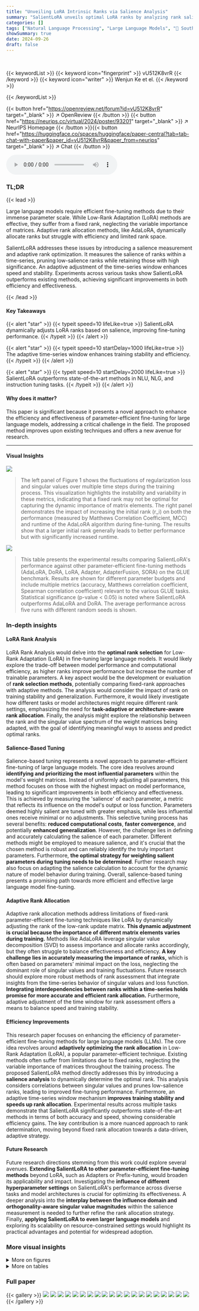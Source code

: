 ```yaml
---
title: "Unveiling LoRA Intrinsic Ranks via Salience Analysis"
summary: "SalientLoRA unveils optimal LoRA ranks by analyzing rank salience via time-series analysis, improving fine-tuning efficiency and performance significantly."
categories: []
tags: ["Natural Language Processing", "Large Language Models", "🏢 Southeast University",]
showSummary: true
date: 2024-09-26
draft: false
---
```


<br>

{{< keywordList >}}
{{< keyword icon="fingerprint" >}} vU512K8vrR {{< /keyword >}}
{{< keyword icon="writer" >}} Wenjun Ke et el. {{< /keyword >}}
 
{{< /keywordList >}}

{{< button href="https://openreview.net/forum?id=vU512K8vrR" target="_blank" >}}
↗ OpenReview
{{< /button >}}
{{< button href="https://neurips.cc/virtual/2024/poster/93201" target="_blank" >}}
↗ NeurIPS Homepage
{{< /button >}}{{< button href="https://huggingface.co/spaces/huggingface/paper-central?tab=tab-chat-with-paper&paper_id=vU512K8vrR&paper_from=neurips" target="_blank" >}}
↗ Chat
{{< /button >}}



<audio controls>
    <source src="https://ai-paper-reviewer.com/vU512K8vrR/podcast.wav" type="audio/wav">
    Your browser does not support the audio element.
</audio>


### TL;DR


{{< lead >}}

Large language models require efficient fine-tuning methods due to their immense parameter scale. While Low-Rank Adaptation (LoRA) methods are effective, they suffer from a fixed rank, neglecting the variable importance of matrices.  Adaptive rank allocation methods, like AdaLoRA, dynamically allocate ranks but struggle with efficiency and limited rank space. 

SalientLoRA addresses these issues by introducing a salience measurement and adaptive rank optimization. It measures the salience of ranks within a time-series, pruning low-salience ranks while retaining those with high significance. An adaptive adjustment of the time-series window enhances speed and stability.  Experiments across various tasks show SalientLoRA outperforms existing methods, achieving significant improvements in both efficiency and effectiveness.

{{< /lead >}}


#### Key Takeaways

{{< alert "star" >}}
{{< typeit speed=10 lifeLike=true >}} SalientLoRA dynamically adjusts LoRA ranks based on salience, improving fine-tuning performance. {{< /typeit >}}
{{< /alert >}}

{{< alert "star" >}}
{{< typeit speed=10 startDelay=1000 lifeLike=true >}} The adaptive time-series window enhances training stability and efficiency. {{< /typeit >}}
{{< /alert >}}

{{< alert "star" >}}
{{< typeit speed=10 startDelay=2000 lifeLike=true >}} SalientLoRA outperforms state-of-the-art methods in NLU, NLG, and instruction tuning tasks. {{< /typeit >}}
{{< /alert >}}

#### Why does it matter?
This paper is significant because it presents a novel approach to enhance the efficiency and effectiveness of parameter-efficient fine-tuning for large language models, addressing a critical challenge in the field. The proposed method improves upon existing techniques and offers a new avenue for research.

------
#### Visual Insights



![](https://ai-paper-reviewer.com/vU512K8vrR/figures_1_1.jpg)

> The left panel of Figure 1 shows the fluctuations of regularization loss and singular values over multiple time steps during the training process. This visualization highlights the instability and variability in these metrics, indicating that a fixed rank may not be optimal for capturing the dynamic importance of matrix elements. The right panel demonstrates the impact of increasing the initial rank (r_i) on both the performance (measured by Matthews Correlation Coefficient, MCC) and runtime of the AdaLoRA algorithm during fine-tuning. The results show that a larger initial rank generally leads to better performance but with significantly increased runtime.





![](https://ai-paper-reviewer.com/vU512K8vrR/tables_4_1.jpg)

> This table presents the experimental results comparing SalientLoRA's performance against other parameter-efficient fine-tuning methods (AdaLoRA, DoRA, LoRA, Adapter, AdapterFusion, SORA) on the GLUE benchmark.  Results are shown for different parameter budgets and include multiple metrics (accuracy, Matthews correlation coefficient, Spearman correlation coefficient) relevant to the various GLUE tasks.  Statistical significance (p-value < 0.05) is noted where SalientLoRA outperforms AdaLoRA and DoRA.  The average performance across five runs with different random seeds is shown.





### In-depth insights


#### LoRA Rank Analysis
LoRA Rank Analysis would delve into the **optimal rank selection** for Low-Rank Adaptation (LoRA) in fine-tuning large language models.  It would likely explore the trade-off between model performance and computational efficiency, as higher ranks improve performance but increase the number of trainable parameters.  A key aspect would be the development or evaluation of **rank selection methods**, potentially comparing fixed-rank approaches with adaptive methods.  The analysis would consider the impact of rank on training stability and generalization.  Furthermore, it would likely investigate how different tasks or model architectures might require different rank settings, emphasizing the need for **task-adaptive or architecture-aware rank allocation**.  Finally, the analysis might explore the relationship between the rank and the singular value spectrum of the weight matrices being adapted, with the goal of identifying meaningful ways to assess and predict optimal ranks.

#### Salience-Based Tuning
Salience-based tuning represents a novel approach to parameter-efficient fine-tuning of large language models.  The core idea revolves around **identifying and prioritizing the most influential parameters** within the model's weight matrices.  Instead of uniformly adjusting all parameters, this method focuses on those with the highest impact on model performance, leading to significant improvements in both efficiency and effectiveness. This is achieved by measuring the 'salience' of each parameter, a metric that reflects its influence on the model's output or loss function.  Parameters deemed highly salient are tuned with greater emphasis, while less influential ones receive minimal or no adjustments. This selective tuning process has several benefits: **reduced computational costs**, **faster convergence**, and potentially **enhanced generalization**.  However, the challenge lies in defining and accurately calculating the salience of each parameter. Different methods might be employed to measure salience, and it's crucial that the chosen method is robust and can reliably identify the truly important parameters.  Furthermore, **the optimal strategy for weighting salient parameters during tuning needs to be determined**.  Further research may also focus on adapting the salience calculation to account for the dynamic nature of model behavior during training. Overall, salience-based tuning presents a promising path towards more efficient and effective large language model fine-tuning.

#### Adaptive Rank Allocation
Adaptive rank allocation methods address limitations of fixed-rank parameter-efficient fine-tuning techniques like LoRA by dynamically adjusting the rank of the low-rank update matrix.  **This dynamic adjustment is crucial because the importance of different matrix elements varies during training.**  Methods like AdaLoRA leverage singular value decomposition (SVD) to assess importance and allocate ranks accordingly, but they often struggle to balance effectiveness and efficiency.  **A key challenge lies in accurately measuring the importance of ranks,** which is often based on parameters' minimal impact on the loss, neglecting the dominant role of singular values and training fluctuations.  Future research should explore more robust methods of rank assessment that integrate insights from the time-series behavior of singular values and loss function.  **Integrating interdependencies between ranks within a time-series holds promise for more accurate and efficient rank allocation.**  Furthermore, adaptive adjustment of the time window for rank assessment offers a means to balance speed and training stability.

#### Efficiency Improvements
This research paper focuses on enhancing the efficiency of parameter-efficient fine-tuning methods for large language models (LLMs).  The core idea revolves around **adaptively optimizing the rank allocation** in Low-Rank Adaptation (LoRA), a popular parameter-efficient technique.  Existing methods often suffer from limitations due to fixed ranks, neglecting the variable importance of matrices throughout the training process. The proposed SalientLoRA method directly addresses this by introducing a **salience analysis** to dynamically determine the optimal rank. This analysis considers correlations between singular values and prunes low-salience ranks, leading to improved fine-tuning performance.  Furthermore, an adaptive time-series window mechanism **improves training stability and speeds up rank allocation**. Experimental results across multiple tasks demonstrate that SalientLoRA significantly outperforms state-of-the-art methods in terms of both accuracy and speed, showing considerable efficiency gains.  The key contribution is a more nuanced approach to rank determination, moving beyond fixed rank allocation towards a data-driven, adaptive strategy.

#### Future Research
Future research directions stemming from this work could explore several avenues. **Extending SalientLoRA to other parameter-efficient fine-tuning methods** beyond LoRA, such as Adapters or Prefix-tuning, would broaden its applicability and impact.  Investigating the **influence of different hyperparameter settings** on SalientLoRA's performance across diverse tasks and model architectures is crucial for optimizing its effectiveness.  A deeper analysis into the **interplay between the influence domain and orthogonality-aware singular value magnitudes** within the salience measurement is needed to further refine the rank allocation strategy.  Finally,  **applying SalientLoRA to even larger language models** and exploring its scalability on resource-constrained settings would highlight its practical advantages and potential for widespread adoption.


### More visual insights

<details>
<summary>More on figures
</summary>


![](https://ai-paper-reviewer.com/vU512K8vrR/figures_3_1.jpg)

> This figure illustrates the three main components of the SalientLoRA method: incremental matrix SVD, salience measurement, and adaptive rank allocation.  The incremental matrix is first decomposed using SVD, enabling rank control.  Then, salience is measured for each singular value considering both magnitude and its influence on other values within a time series. Finally, based on salience, less significant singular values are removed to optimize the rank.


![](https://ai-paper-reviewer.com/vU512K8vrR/figures_8_1.jpg)

> This figure compares AdaLoRA and SalientLoRA's performance and runtime across four datasets (COLA, RTE, STS-B, MRPC) while increasing the average initial rank.  The line graphs show that both methods improve performance as the initial rank increases, but SalientLoRA consistently outperforms AdaLoRA. Notably, the bar graphs highlight SalientLoRA's significantly better runtime efficiency compared to AdaLoRA, even as the rank space expands.


![](https://ai-paper-reviewer.com/vU512K8vrR/figures_9_1.jpg)

> This figure shows the impact of the hyperparameter λ on the fine-tuning performance across four different datasets (COLA, RTE, STS-B, and MRPC). The hyperparameter λ controls the balance between the contribution of orthogonality-aware singular value magnitudes and the influence domain in the salience measurement.  The plots show that there's an optimal value for λ around 0.7, where the performance is maximized for most datasets.  Values of λ outside this range lead to decreased performance, indicating the importance of balancing these two components in the salience calculation for optimal results.


![](https://ai-paper-reviewer.com/vU512K8vrR/figures_9_2.jpg)

> This figure illustrates the three main stages of the SalientLoRA method: 1) Incremental Matrix SVD: Decomposes the incremental matrix into three matrices (P, V, Q) using singular value decomposition.  2) Salience Measurement: Measures the salience of each singular value based on magnitude and influence within a time series.  3) Adaptive Rank Allocation: Uses the salience information to prune less important singular values, adapting the rank of the LoRA.


</details>




<details>
<summary>More on tables
</summary>


![](https://ai-paper-reviewer.com/vU512K8vrR/tables_6_1.jpg)
> This table presents the performance comparison between SalientLoRA and other parameter-efficient fine-tuning methods on the GLUE benchmark.  It shows the average performance across eight datasets (CoLA, SST-2, MRPC, QQP, STS-B, MNLI, QNLI, RTE) for two different parameter settings, using various metrics (accuracy, Matthews Correlation Coefficient, Spearman's Correlation Coefficient). The results demonstrate SalientLoRA's superiority over other methods and its statistical significance.

![](https://ai-paper-reviewer.com/vU512K8vrR/tables_7_1.jpg)
> This table compares the performance of several parameter-efficient fine-tuning methods on two natural language generation (NLG) tasks: text summarization using the XSum and CNN/DailyMail datasets.  The methods compared include Full Fine-Tuning (Full FT), LoRA, AdaLoRA, SoRA, DoRA, and SalientLoRA.  The table shows the number of parameters used by each method and the ROUGE-1, ROUGE-2, and ROUGE-L scores achieved on each dataset.  ROUGE scores are commonly used metrics to evaluate the quality of text summarization.

![](https://ai-paper-reviewer.com/vU512K8vrR/tables_7_2.jpg)
> This table presents the performance comparison of different fine-tuning methods on the LLaMA-7B model for instruction tuning.  The methods compared include Full Fine-tuning (Full FT), LoRA, AdaLoRA, SoRA, DoRA, and SalientLoRA.  The table shows the number of trainable parameters used by each method and the average score achieved on the MT-Bench benchmark.  SalientLoRA demonstrates the highest score among all methods.

![](https://ai-paper-reviewer.com/vU512K8vrR/tables_8_1.jpg)
> This table presents the results of ablation experiments conducted to evaluate the impact of two key components in SalientLoRA's salience measurement: orthogonality-aware singular value magnitudes (OAM) and the influence domain (ID).  The table shows the performance of SalientLoRA with both components, with only OAM, and with only ID on eight datasets from the GLUE benchmark. The performance drop (↓) indicates the decrease in performance compared to the full SalientLoRA model, highlighting the contribution of each component to the overall performance.

![](https://ai-paper-reviewer.com/vU512K8vrR/tables_13_1.jpg)
> This table presents a comparison of the performance of SalientLoRA against other parameter-efficient fine-tuning methods on the GLUE benchmark.  Results are shown for different parameter budget sizes (number of parameters), demonstrating the impact on performance metrics (accuracy, Matthews correlation coefficient, Spearman correlation coefficient) across the eight GLUE datasets.  Statistical significance (p-value < 0.05) is reported for the comparison between SalientLoRA and other methods.

![](https://ai-paper-reviewer.com/vU512K8vrR/tables_13_2.jpg)
> This table shows the number of training, testing, and development samples for the XSum and CNN/DailyMail datasets used in the paper's natural language generation experiments.

![](https://ai-paper-reviewer.com/vU512K8vrR/tables_13_3.jpg)
> This table presents the results of experiments conducted to analyze the impact of hyperparameters β and γ on the performance of the SalientLoRA fine-tuning method.  It shows the Matthews Correlation Coefficient (MCC) and accuracy (Acc) achieved on the CoLA and MRPC datasets, along with the corresponding fine-tuning time (Time), for various combinations of β and γ values.  The results help determine optimal values for β and γ that balance performance and efficiency.

![](https://ai-paper-reviewer.com/vU512K8vrR/tables_14_1.jpg)
> This table presents the results of experiments conducted to analyze the impact of varying the initial (T<sub>i</sub>) and final (T<sub>f</sub>) time window sizes on the performance of the SalientLoRA model. The experiments were performed on the CoLA and MRPC datasets, using a fixed target total rank (r<sub>t</sub>) of 144. The table shows the Matthews Correlation Coefficient (MCC) and accuracy (Acc) achieved, along with the corresponding fine-tuning times (Time) for each combination of T<sub>i</sub> and T<sub>f</sub> values.

![](https://ai-paper-reviewer.com/vU512K8vrR/tables_14_2.jpg)
> This table lists the hyperparameters used in the experiments for different tasks (NLU, NLG, and Instruction Tuning).  It details the learning rate, batch size, number of epochs, target total rank (rt), warm-up steps (ni), and rank allocation steps (nf) used for each dataset in each task.  The hyperparameters were chosen to optimize performance within each experimental setting.

</details>




### Full paper

{{< gallery >}}
<img src="https://ai-paper-reviewer.com/vU512K8vrR/1.png" class="grid-w50 md:grid-w33 xl:grid-w25" />
<img src="https://ai-paper-reviewer.com/vU512K8vrR/2.png" class="grid-w50 md:grid-w33 xl:grid-w25" />
<img src="https://ai-paper-reviewer.com/vU512K8vrR/3.png" class="grid-w50 md:grid-w33 xl:grid-w25" />
<img src="https://ai-paper-reviewer.com/vU512K8vrR/4.png" class="grid-w50 md:grid-w33 xl:grid-w25" />
<img src="https://ai-paper-reviewer.com/vU512K8vrR/5.png" class="grid-w50 md:grid-w33 xl:grid-w25" />
<img src="https://ai-paper-reviewer.com/vU512K8vrR/6.png" class="grid-w50 md:grid-w33 xl:grid-w25" />
<img src="https://ai-paper-reviewer.com/vU512K8vrR/7.png" class="grid-w50 md:grid-w33 xl:grid-w25" />
<img src="https://ai-paper-reviewer.com/vU512K8vrR/8.png" class="grid-w50 md:grid-w33 xl:grid-w25" />
<img src="https://ai-paper-reviewer.com/vU512K8vrR/9.png" class="grid-w50 md:grid-w33 xl:grid-w25" />
<img src="https://ai-paper-reviewer.com/vU512K8vrR/10.png" class="grid-w50 md:grid-w33 xl:grid-w25" />
<img src="https://ai-paper-reviewer.com/vU512K8vrR/11.png" class="grid-w50 md:grid-w33 xl:grid-w25" />
<img src="https://ai-paper-reviewer.com/vU512K8vrR/12.png" class="grid-w50 md:grid-w33 xl:grid-w25" />
<img src="https://ai-paper-reviewer.com/vU512K8vrR/13.png" class="grid-w50 md:grid-w33 xl:grid-w25" />
<img src="https://ai-paper-reviewer.com/vU512K8vrR/14.png" class="grid-w50 md:grid-w33 xl:grid-w25" />
<img src="https://ai-paper-reviewer.com/vU512K8vrR/15.png" class="grid-w50 md:grid-w33 xl:grid-w25" />
<img src="https://ai-paper-reviewer.com/vU512K8vrR/16.png" class="grid-w50 md:grid-w33 xl:grid-w25" />
<img src="https://ai-paper-reviewer.com/vU512K8vrR/17.png" class="grid-w50 md:grid-w33 xl:grid-w25" />
<img src="https://ai-paper-reviewer.com/vU512K8vrR/18.png" class="grid-w50 md:grid-w33 xl:grid-w25" />
<img src="https://ai-paper-reviewer.com/vU512K8vrR/19.png" class="grid-w50 md:grid-w33 xl:grid-w25" />
<img src="https://ai-paper-reviewer.com/vU512K8vrR/20.png" class="grid-w50 md:grid-w33 xl:grid-w25" />
{{< /gallery >}}